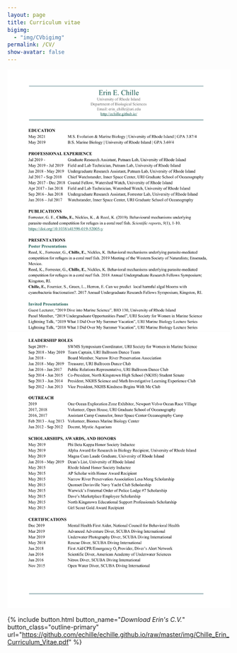 ```yaml
---
layout: page  
title: Curriculum vitae  
bigimg:
  - "img/CVbigimg"
permalink: /CV/  
show-avatar: false   
---
```


![Chille_Erin_Curriculum_Vitaep1](https://raw.githubusercontent.com/echille/echille.github.io/master/img/Chille_Erin_Curriculum_Vitae-1.png)  
![Chille_Erin_Curriculum_Vitaep2](https://raw.githubusercontent.com/echille/echille.github.io/master/img/Chille_Erin_Curriculum_Vitae-2.png)

{% include button.html button_name="*Download Erin's C.V.*" button_class="outline-primary" url="https://github.com/echille/echille.github.io/raw/master/img/Chille_Erin_Curriculum_Vitae.pdf" %}
